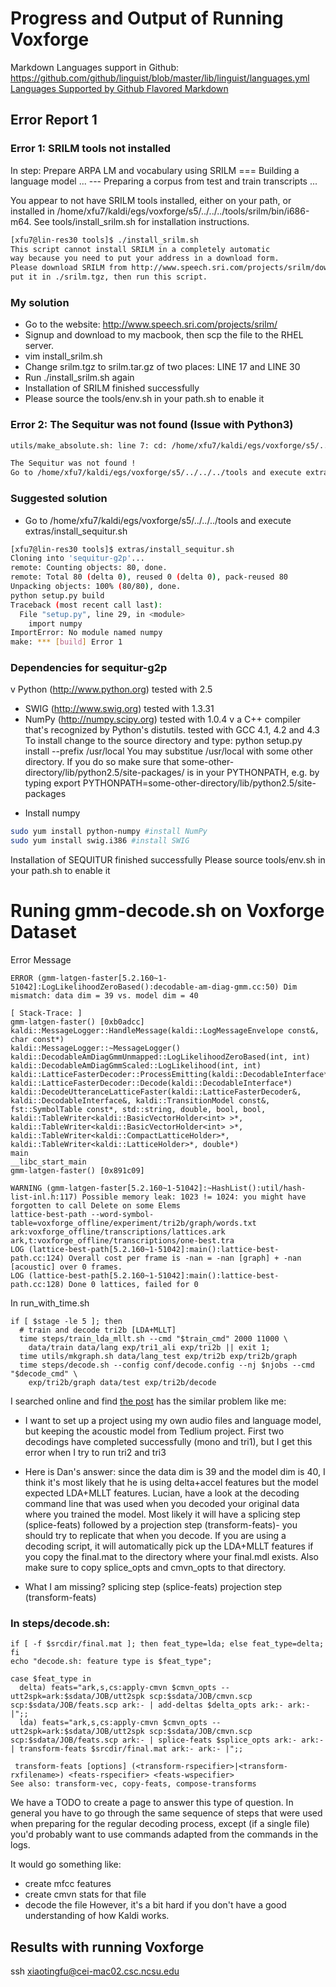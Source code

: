 # Progress and Output of Running Voxforge

Markdown Languages support in Github: https://github.com/github/linguist/blob/master/lib/linguist/languages.yml
[Languages Supported by Github Flavored Markdown](http://www.rubycoloredglasses.com/2013/04/languages-supported-by-github-flavored-markdown/)


## Error Report 1

### Error 1: SRILM tools not installed
In step: Prepare ARPA LM and vocabulary using SRILM
=== Building a language model ...
--- Preparing a corpus from test and train transcripts ...

You appear to not have SRILM tools installed, either on your path,
or installed in /home/xfu7/kaldi/egs/voxforge/s5/../../../tools/srilm/bin/i686-m64. See tools/install_srilm.sh for installation
instructions.

```bash
[xfu7@lin-res30 tools]$ ./install_srilm.sh
This script cannot install SRILM in a completely automatic
way because you need to put your address in a download form.
Please download SRILM from http://www.speech.sri.com/projects/srilm/download.html
put it in ./srilm.tgz, then run this script.
```

### My solution
* Go to the website: http://www.speech.sri.com/projects/srilm/
* Signup and download to my macbook, then scp the file to the RHEL server.
* vim install_srilm.sh
* Change srilm.tgz to srilm.tar.gz of two places: LINE 17 and LINE 30
* Run ./install_srilm.sh again
* Installation of SRILM finished successfully
* Please source the tools/env.sh in your path.sh to enable it

### Error 2: The Sequitur was not found (Issue with Python3)
```bash
utils/make_absolute.sh: line 7: cd: /home/xfu7/kaldi/egs/voxforge/s5/../../../tools/sequitur/lib/python*: No such file or directory

The Sequitur was not found !
Go to /home/xfu7/kaldi/egs/voxforge/s5/../../../tools and execute extras/install_sequitur.sh
```


### Suggested solution
* Go to /home/xfu7/kaldi/egs/voxforge/s5/../../../tools and execute extras/install_sequitur.sh
```bash
[xfu7@lin-res30 tools]$ extras/install_sequitur.sh
Cloning into 'sequitur-g2p'...
remote: Counting objects: 80, done.
remote: Total 80 (delta 0), reused 0 (delta 0), pack-reused 80
Unpacking objects: 100% (80/80), done.
python setup.py build
Traceback (most recent call last):
  File "setup.py", line 29, in <module>
    import numpy
ImportError: No module named numpy
make: *** [build] Error 1
```

### Dependencies for sequitur-g2p
v Python (http://www.python.org)
  tested with 2.5
- SWIG (http://www.swig.org)
  tested with 1.3.31
- NumPy (http://numpy.scipy.org)
  tested with 1.0.4
v a C++ compiler that's recognized by Python's distutils.
  tested with GCC 4.1, 4.2 and 4.3
To install change to the source directory and type:
    python setup.py install --prefix /usr/local
You may substitue /usr/local with some other directory.  If you do so
make sure that some-other-directory/lib/python2.5/site-packages/ is in
your PYTHONPATH, e.g. by typing
    export PYTHONPATH=some-other-directory/lib/python2.5/site-packages

* Install numpy

```bash
sudo yum install python-numpy #install NumPy
sudo yum install swig.i386 #install SWIG
```

Installation of SEQUITUR finished successfully
Please source tools/env.sh in your path.sh to enable it

# Runing gmm-decode.sh on Voxforge Dataset

Error Message
```
ERROR (gmm-latgen-faster[5.2.160~1-51042]:LogLikelihoodZeroBased():decodable-am-diag-gmm.cc:50) Dim mismatch: data dim = 39 vs. model dim = 40

[ Stack-Trace: ]
gmm-latgen-faster() [0xb0adcc]
kaldi::MessageLogger::HandleMessage(kaldi::LogMessageEnvelope const&, char const*)
kaldi::MessageLogger::~MessageLogger()
kaldi::DecodableAmDiagGmmUnmapped::LogLikelihoodZeroBased(int, int)
kaldi::DecodableAmDiagGmmScaled::LogLikelihood(int, int)
kaldi::LatticeFasterDecoder::ProcessEmitting(kaldi::DecodableInterface*)
kaldi::LatticeFasterDecoder::Decode(kaldi::DecodableInterface*)
kaldi::DecodeUtteranceLatticeFaster(kaldi::LatticeFasterDecoder&, kaldi::DecodableInterface&, kaldi::TransitionModel const&, fst::SymbolTable const*, std::string, double, bool, bool, kaldi::TableWriter<kaldi::BasicVectorHolder<int> >*, kaldi::TableWriter<kaldi::BasicVectorHolder<int> >*, kaldi::TableWriter<kaldi::CompactLatticeHolder>*, kaldi::TableWriter<kaldi::LatticeHolder>*, double*)
main
__libc_start_main
gmm-latgen-faster() [0x891c09]

WARNING (gmm-latgen-faster[5.2.160~1-51042]:~HashList():util/hash-list-inl.h:117) Possible memory leak: 1023 != 1024: you might have forgotten to call Delete on some Elems
lattice-best-path --word-symbol-table=voxforge_offline/experiment/tri2b/graph/words.txt ark:voxforge_offline/transcriptions/lattices.ark ark,t:voxforge_offline/transcriptions/one-best.tra
LOG (lattice-best-path[5.2.160~1-51042]:main():lattice-best-path.cc:124) Overall cost per frame is -nan = -nan [graph] + -nan [acoustic] over 0 frames.
LOG (lattice-best-path[5.2.160~1-51042]:main():lattice-best-path.cc:128) Done 0 lattices, failed for 0
```

In run_with_time.sh
```
if [ $stage -le 5 ]; then
  # train and decode tri2b [LDA+MLLT]
  time steps/train_lda_mllt.sh --cmd "$train_cmd" 2000 11000 \
    data/train data/lang exp/tri1_ali exp/tri2b || exit 1;
  time utils/mkgraph.sh data/lang_test exp/tri2b exp/tri2b/graph
  time steps/decode.sh --config conf/decode.config --nj $njobs --cmd "$decode_cmd" \
    exp/tri2b/graph data/test exp/tri2b/decode
```

I searched online and find [the post](https://sourceforge.net/p/kaldi/discussion/1355348/thread/028ffd7f/) has the similar problem like me:

* I want to set up a project using my own audio files and language model, but keeping the acoustic model from Tedlium project.
First two decodings have completed successfully (mono and tri1), but I get this error when I try to run tri2 and tri3

* Here is Dan's answer:
since the data dim is 39 and the model dim is 40, I think it's
most likely that he is using delta+accel features but the model expected
LDA+MLLT features.
Lucian, have a look at the decoding command line that was used when you
decoded your original data where you trained the model. Most likely it
will have a splicing step (splice-feats) followed by a projection step
(transform-feats)- you should try to replicate that when you decode.
If you are using a decoding script, it will automatically pick up the
LDA+MLLT features if you copy the final.mat to the directory where your
final.mdl exists. Also make sure to copy splice_opts and cmvn_opts to that
directory.

* What I am missing?
splicing step (splice-feats)
projection step (transform-feats)

### In steps/decode.sh:
``` 
if [ -f $srcdir/final.mat ]; then feat_type=lda; else feat_type=delta; fi
echo "decode.sh: feature type is $feat_type";

case $feat_type in
  delta) feats="ark,s,cs:apply-cmvn $cmvn_opts --utt2spk=ark:$sdata/JOB/utt2spk scp:$sdata/JOB/cmvn.scp scp:$sdata/JOB/feats.scp ark:- | add-deltas $delta_opts ark:- ark:- |";;
  lda) feats="ark,s,cs:apply-cmvn $cmvn_opts --utt2spk=ark:$sdata/JOB/utt2spk scp:$sdata/JOB/cmvn.scp scp:$sdata/JOB/feats.scp ark:- | splice-feats $splice_opts ark:- ark:- | transform-feats $srcdir/final.mat ark:- ark:- |";;

 transform-feats [options] (<transform-rspecifier>|<transform-rxfilename>) <feats-rspecifier> <feats-wspecifier>
See also: transform-vec, copy-feats, compose-transforms
```

We have a TODO to create a page to answer this type of question. 
In general you have to go through the same sequence of steps that were 
used when preparing for the regular decoding process, except (if a 
single file) you'd probably want to use commands adapted from the 
commands in the logs. 

 It would go something like: 
 - create mfcc features 
 - create cmvn stats for that file 
 - decode the file 
However, it's a bit hard if you don't have a good understanding of how 
Kaldi works. 


## Results with running Voxforge 
 ssh xiaotingfu@cei-mac02.csc.ncsu.edu


